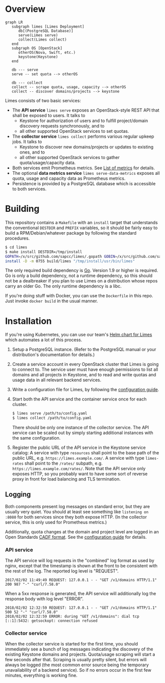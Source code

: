 # Overview

```mermaid
graph LR
   subgraph limes [Limes Deployment]
      db[(PostgreSQL Database)]
      serve(Limes serve)
      collect(Limes collect)
   end
   subgraph OS [OpenStack]
      otherOS(Nova, Swift, etc.)
      keystone(Keystone)
   end

   db --- serve
   serve -- set quota --> otherOS

   db --- collect
   collect -- scrape quota, usage, capacity --> otherOS
   collect -- discover domains/projects --> keystone
```

Limes consists of two basic services:

- The **API service** `limes serve` exposes an OpenStack-style REST API that shall be exposed to users. It talks to
  - Keystone for authorization of users and to fulfill project/domain discovery requests synchronously, and to
  - all other supported OpenStack services to set quotas.
- The **collector service** `limes collect` performs various regular upkeep jobs. It talks to
  - Keystone to discover new domains/projects or updates to existing ones, and to
  - all other supported OpenStack services to gather quota/usage/capacity data.
- Both services emit Prometheus metrics. See [List of metrics](./metrics.md) for details.
- The optional **data metrics service** `limes serve-data-metrics` exposes all quota, usage and capacity data as Prometheus metrics.
- Persistence is provided by a PostgreSQL database which is accessible to both services.

# Building

This repository contains a `Makefile` with an `install` target that understands the conventional `DESTDIR` and `PREFIX`
variables, so it should be fairly easy to build a RPM/Debian/whatever package by following the standard procedures.

```bash
$ cd limes
$ make install DESTDIR=/tmp/install
GOPATH=/x/src/github.com/sapcc/limes/.gopath GOBIN=/x/src/github.com/sapcc/limes/build go install  -ldflags '-s -w' 'github.com/sapcc/limes'
install -D -m 0755 build/limes "/tmp/install/usr/bin/limes"
```

The only required build dependency is [Go][go]. Version 1.9 or higher is required. Go is only a build dependency, not a
runtime dependency, so this should not be a dealbreaker if you plan to use Limes on a distribution whose repos carry an
older Go. The only runtime dependency is a libc.

If you're doing stuff with Docker, you can use the `Dockerfile` in this repo. Just invoke `docker build` in the usual manner.

# Installation

If you're using Kubernetes, you can use our team's [Helm chart for Limes][chart] which automates a lot of this process.

1. Setup a PostgreSQL instance. (Refer to the PostgreSQL manual or your distribution's documentation for details.)

2. Create a service account in every OpenStack cluster that Limes is going to connect to. The service user must have
   enough permissions to list all domains and all projects in Keystone, and to read and write quotas and usage data in
   all relevant backend services.

3. Write a configuration file for Limes, by following the [configuration guide](./config.md).

4. Start both the API service and the container service once for each cluster.

   ```bash
   $ limes serve /path/to/config.yaml
   $ limes collect /path/to/config.yaml
   ```

   There should be only one instance of the collector service. The API service can be scaled out by simply starting
   additional instances with the same configuration.

5. Register the public URL of the API service in the Keystone service catalog: A service with type `resources` shall
   point to the base path of the public URL, e.g. `https://limes.example.com/`. A service with type `limes-rates` shall
   point to the `/rates/` subpath, e.g. `https://limes.example.com/rates/`. Note that the API service only exposes HTTP,
   so you probably want to have some sort of reverse proxy in front for load balancing and TLS termination.

## Logging

Both components present log messages on standard error, but they are usually very quiet. You should at least see something like `listening on :8080` for both services since they both expose HTTP. (In the collector service, this is only used for Prometheus metrics.)

Additionally, quota changes at the domain and project level are logged in an Open Standards [CADF format](https://www.dmtf.org/standards/cadf). See the [configuration guide](./config.md#audit-trail) for details.

### API service

The API service will log requests in the "combined" log format as used by nginx, except that the timestamp is shown at
the front to be consistent with the rest of the log. The reported log level is "REQUEST".

```
2017/02/02 11:49:49 REQUEST: 127.0.0.1 - - "GET /v1/domains HTTP/1.1" 200 987 "-" "curl/7.58.0"
```

When a 5xx response is generated, the API service will additionally log the response body with log level "ERROR".

```
2018/02/02 12:32:59 REQUEST: 127.0.0.1 - - "GET /v1/domains HTTP/1.1" 500 52 "-" "curl/7.58.0"
2018/02/02 12:32:59 ERROR: during "GET /v1/domains": dial tcp [::1]:5432: getsockopt: connection refused
```

### Collector service

When the collector service is started for the first time, you should immediately see a bunch of log messages indicating
the discovery of the existing Keystone domains and projects. Quota/usage scraping will start a few seconds after that.
Scraping is usually pretty silent, but errors will always be logged (the most common error source being the temporary
unavailability of a backend service). So if no errors occur in the first few minutes, everything is working fine.

[go]:       https://golang.org
[chart]:    https://github.com/sapcc/helm-charts/tree/master/openstack/limes
